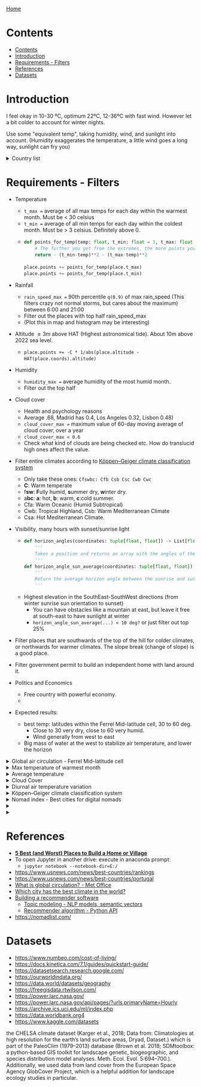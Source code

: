 [Home](Home.md)

# Contents
- [Contents](#contents)
- [Introduction](#introduction)
- [Requirements - Filters](#requirements---filters)
- [References](#references)
- [Datasets](#datasets)

# Introduction
I feel okay in 10-30 ºC, optimum 22ºC, 12-36ºC with fast wind. However let a bit colder to account for winter nights.

Use some "equivalent temp", taking humidity, wind, and sunlight into account. (Humidity exaggerates the temperature, a little wind goes a long way, sunlight can fry you)


<details>
    <summary>Country list</summary>

- Switzerland
- Texas
- Andorra
- Holand
- Lisbon, Porto
- Georgia (no US)
- Florida
- Australia
- Puerto Rico - USA without USA taxes
- Estonia
- Nevada
- Panama
- Ireland
- Isla Margarita
- Tennessee
- New Hampshir
- Singapore (Cool but $$), Malaysia?
</details>

# Requirements - Filters
- Temperature
    - `t_max =` average of all max temps for each day within the warmest month. Must be < 30 celsius
    - `t_min =` average of all min temps for each day within the coldest month. Must be > 3 celsius. Definitely above 0.
    - ```python
      def points_for_temp(temp: float, t_min: float = 3, t_max: float = 30) -> float:
          # The further you get from the extremes, the more points you'll lose. The optimum temp is the average of t_max and t_min
          return - (t_min-temp)**2 - (t_max-temp)**2
      
      place.points += points_for_temp(place.t_max)
      place.points += points_for_temp(place.t_min)
      ```
- Rainfall
    - `rain_speed_max =` 90th percentile `q(0.9)` of max rain_speed (This filters crazy not normal storms, but cares about the maximum) between 6:00 and 21:00
    - Filter out the places with top half rain_speed_max
    - (Plot this in map and histogram may be interesting)
- Altitude $\geq 3m$ above HAT (Highest astronomical tide). About 10m above 2022 sea level.
    - `place.points += -C * 1/abs(place.altitude - HAT(place.coords).altitude)`
- Humidity
    - `humidity_max =` average humidity of the most humid month.
    - Filter out the top half
- Cloud cover
    - Health and psychology reasons
    - Average .68, Madrid has 0.4, Los Angeles 0.32, Lisbon 0.48)
    - `cloud_cover_max =` maximum value of 60-day moving average of cloud cover, over a year
    - `cloud_cover_max < 0.6`
    - Check what kind of clouds are being checked etc. How do translucid high ones affect the value.
- Filter entire climates according to [Köppen–Geiger climate classification system](https://en.wikipedia.org/wiki/K%C3%B6ppen_climate_classification)
    - Only take these ones: `Cfswbc: Cfb Csb Csc Cwb Cwc`
    - **C**: Warm temperate
    - f**sw**: **F**ully humid, **s**ummer dry, **w**inter dry.
    - a**bc**: **a**: hot, **b**: warm, **c**:cold summer.
    - Cfa: Warm Oceanic (Humid Subtropical)
    - Cwb: Tropical Highland, Csb: Warm Mediterranean Climate
    - Csa: Hot Mediterranean Climate.

- Visibility, many hours with sunset/sunrise light
    - ```python
      def horizon_angles(coordinates: tuple[float, float]) -> List[float]:
          '''
          Takes a position and returns an array with the angles of the horizon at your location, for every orientation
          '''
      def horizon_angle_sun_average(coordinates: tuple[float, float]) -> float:
          '''
          Return the average horizon angle between the sunrise and sunset sun orientation at winter, which are the angles we care about.
          '''
      ```
    - Highest elevation in the SouthEast-SouthWest directions (from winter sunrise sun orientation to sunset)
        - You can have obstacles like a mountain at east, but leave it free at south-east to have sunlight at winter
        - `horizon_angle_sun_average(...) < 10 deg?` or just filter out top 25%
- Filter places that are southwards of the top of the hill for colder climates, or northwards for warmer climates. The slope break (change of slope) is a good place.
- Filter government permit to build an independent home with land around it.
- Politics and Economics
    - Free country with powerful economy.
    - 

- Expected results:
    - best temp: latitudes within the Ferrel Mid-latitude cell, 30 to 60 deg.
        - Close to 30 very dry, close to 60 very humid.
        - Wind generally from west to east
    - Big mass of water at the west to stabilize air temperature, and lower the horizon

<details>
    <summary>Global air circulation - Ferrel Mid-latitude cell</summary>

![https://upload.wikimedia.org/wikipedia/commons/9/9c/Earth_Global_Circulation_-_en.svg](Where/Earth_Global_Circulation_-_en.svg)
![Where/Untitled.png](Where/Untitled.png)
</details>
<details>
    <summary>Max temperature of warmest month</summary>

![](Where/20230902161523.png)
</details>
<details>
    <summary>Average temperature</summary>

![https://commons.wikimedia.org/wiki/File:Annual_Average_Temperature_Map.png](Where/20230902174008.png)
</details>
<details>
    <summary>Cloud Cover</summary>

![https://en.wikipedia.org/wiki/Cloud_cover](Where/20230902170737.png)
</details>
<details>
    <summary>Diurnal air temperature variation</summary>

![https://en.wikipedia.org/wiki/Diurnal_air_temperature_variation](Where/20230902174352.png)
</details>
<details>
    <summary>Köppen–Geiger climate classification system</summary>

![https://en.wikipedia.org/wiki/K%C3%B6ppen_climate_classification](Where/koppen-geiger_climates.png)
</details>
<details>
    <summary>Nomad index - Best cities for digital nomads</summary>

![Where/cities.jpg](Where/cities.jpg)
</details>
<details>
    <summary></summary>


</details>
<details>
    <summary></summary>


</details>

# References
- **[5 Best (and Worst) Places to Build a Home or Village](https://youtu.be/0Trz6NvsUQQ)**
- To open Jupyter in another drive: execute in anaconda prompt:
    - `jupyter notebook --notebook-dir=E:/`
- https://www.usnews.com/news/best-countries/rankings
- https://www.usnews.com/news/best-countries/portugal
- [What is global circulation? - Met Office](https://www.youtube.com/watch?v=7fd03fBRsuU)
- [Which city has the best climate in the world?](https://medium.com/@BambouClub/which-city-has-the-best-climate-in-the-world-355e013e9e95)
- [Building a recommender software](https://www.datarevenue.com/en-blog/building-a-city-recommender-for-nomads)
    - [Topic modeling - NLP models, semantic vectors](https://radimrehurek.com/gensim/)
    - [Recommender algorithm - Python API](https://making.lyst.com/lightfm/docs/home.html)
- https://nomadlist.com/


# Datasets
- https://www.numbeo.com/cost-of-living/
- https://docs.kinetica.com/7.1/guides/quickstart-guide/
- https://datasetsearch.research.google.com/
- https://ourworldindata.org/
- https://data.world/datasets/geography
- https://freegisdata.rtwilson.com/
- https://power.larc.nasa.gov/
- https://power.larc.nasa.gov/api/pages/?urls.primaryName=Hourly
- https://archive.ics.uci.edu/ml/index.php
- https://data.worldbank.org4
- https://www.kaggle.com/datasets

the CHELSA climate dataset (Karger et al., 2018; Data from: Climatologies at high resolution for the earth’s land surface areas, Dryad, Dataset.) which is part of the PaleoClim (1979–2013) database (Brown et al. 2018; SDMtoolbox: a python-based GIS toolkit for landscape genetic, biogeographic, and species distribution model analyses. Meth. Ecol. Evol. 5:694–700.). Additionally, we used data from land cover from the European Space Agency GlobCover Project, which is a helpful addition for landscape ecology studies in particular.